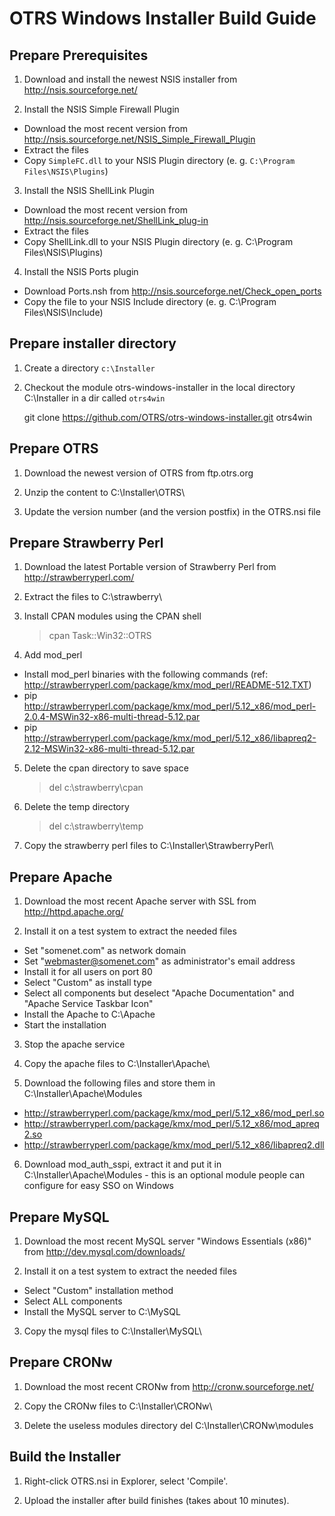 # OTRS Windows Installer Build Guide

## Prepare Prerequisites

1. Download and install the newest NSIS installer from http://nsis.sourceforge.net/

2. Install the NSIS Simple Firewall Plugin
 - Download the most recent version from http://nsis.sourceforge.net/NSIS_Simple_Firewall_Plugin
 - Extract the files
 - Copy `SimpleFC.dll` to your NSIS Plugin directory (e. g. `C:\Program Files\NSIS\Plugins`)

3. Install the NSIS ShellLink Plugin
 - Download the most recent version from http://nsis.sourceforge.net/ShellLink_plug-in
 - Extract the files
 - Copy ShellLink.dll to your NSIS Plugin directory (e. g. C:\Program Files\NSIS\Plugins)

4. Install the NSIS Ports plugin
 - Download Ports.nsh from http://nsis.sourceforge.net/Check_open_ports
 - Copy the file to your NSIS Include directory (e. g. C:\Program Files\NSIS\Include)

## Prepare installer directory

1. Create a directory `c:\Installer`

2. Checkout the module otrs-windows-installer in the local directory C:\Installer in a dir called `otrs4win`

    git clone https://github.com/OTRS/otrs-windows-installer.git otrs4win

## Prepare OTRS

1. Download the newest version of OTRS from ftp.otrs.org

2. Unzip the content to C:\Installer\OTRS\

3. Update the version number (and the version postfix) in the OTRS.nsi file

## Prepare Strawberry Perl

1. Download the latest Portable version of Strawberry Perl from http://strawberryperl.com/

2. Extract the files to C:\strawberry\

3. Install CPAN modules using the CPAN shell

    > cpan Task::Win32::OTRS

4. Add mod_perl
 - Install mod_perl binaries with the following commands (ref: http://strawberryperl.com/package/kmx/mod_perl/README-512.TXT)
 - pip http://strawberryperl.com/package/kmx/mod_perl/5.12_x86/mod_perl-2.0.4-MSWin32-x86-multi-thread-5.12.par
 - pip http://strawberryperl.com/package/kmx/mod_perl/5.12_x86/libapreq2-2.12-MSWin32-x86-multi-thread-5.12.par

5. Delete the cpan directory to save space
    > del c:\strawberry\cpan

6. Delete the temp directory
    > del c:\strawberry\temp

7. Copy the strawberry perl files to C:\Installer\StrawberryPerl\


## Prepare Apache

1. Download the most recent Apache server with SSL from http://httpd.apache.org/

2. Install it on a test system to extract the needed files
 - Set "somenet.com" as network domain
 - Set "webmaster@somenet.com" as administrator's email address
 - Install it for all users on port 80
 - Select "Custom" as install type
 - Select all components but deselect "Apache Documentation" and "Apache Service Taskbar Icon"
 - Install the Apache to C:\Apache
 - Start the installation

3. Stop the apache service

4. Copy the apache files to C:\Installer\Apache\

5. Download the following files and store them in C:\Installer\Apache\Modules
 - http://strawberryperl.com/package/kmx/mod_perl/5.12_x86/mod_perl.so
 - http://strawberryperl.com/package/kmx/mod_perl/5.12_x86/mod_apreq2.so
 - http://strawberryperl.com/package/kmx/mod_perl/5.12_x86/libapreq2.dll

6. Download mod_auth_sspi, extract it and put it in C:\Installer\Apache\Modules - this is an optional module people can configure for easy SSO on Windows

## Prepare MySQL

1. Download the most recent MySQL server "Windows Essentials (x86)" from http://dev.mysql.com/downloads/

2. Install it on a test system to extract the needed files
 - Select "Custom" installation method
 - Select ALL components
 - Install the MySQL server to C:\MySQL

3. Copy the mysql files to C:\Installer\MySQL\

## Prepare CRONw

1. Download the most recent CRONw from http://cronw.sourceforge.net/

2. Copy the CRONw files to C:\Installer\CRONw\

3. Delete the useless modules directory
    del C:\Installer\CRONw\modules

## Build the Installer

1. Right-click OTRS.nsi in Explorer, select 'Compile'.

2. Upload the installer after build finishes (takes about 10 minutes).


